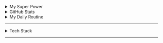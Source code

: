 
<details>
<summary>My Super Power</summary>
Full Stack Web Developer

</details>
<details>
  <summary>GitHub Stats</summary>
<a href="https://github.com/anuraghazra/github-readme-stats">
  <img height=200 align="center" src="https://github-readme-stats.vercel.app/api?username=ElvisMw&show_icons=true&theme=transparent&include_all_commits=true&text_color=ffffff&title_color=ffffff&hide_rank=true" />
</a>

<a href="https://github.com/anuraghazra/convoychat">
  <img height=200 align="center" src="https://github-readme-stats.vercel.app/api/top-langs?username=ElvisMw&layout=compact&langs_count=8&card_width=320true&theme=transparent&include_all_commits=true&text_color=ffffff&title_color=ffffff"/>
</a>
<hr style= "border-top: 1px solid white;">
</details>
<details>
  <summary>My Daily Routine</summary>

  <div align="center">
    <img src="gif/shakee.gif" alt="duty" width="467" height="200" style="border: 2px solid white; border-radius: 5px;">
  </div>
</details>
<hr>
<details>
  <summary>Tech Stack</summary>

  # Tech Stack
[![techstack logo](https://readme-components.vercel.app/api?component=logo&logo=python&animation=spin&fill=black)](https://github.com/harish-sethuraman/readme-components)
[![techstack logo](https://readme-components.vercel.app/api?component=logo&logo=C&fill=black)](https://github.com/harish-sethuraman/readme-components)
[![techstack logo](https://readme-components.vercel.app/api?component=logo&logo=JavaScript&fill=black)](https://github.com/harish-sethuraman/readme-components)
[![techstack logo](https://readme-components.vercel.app/api?component=logo&logo=Puppet&fill=black)](https://github.com/harish-sethuraman/readme-components)
[![techstack logo](https://readme-components.vercel.app/api?component=logo&logo=Docker&fill=black)](https://github.com/harish-sethuraman/readme-components)
[![techstack logo](https://readme-components.vercel.app/api?component=logo&logo=Git&fill=black)](https://github.com/harish-sethuraman/readme-components)
[![techstack logo](https://readme-components.vercel.app/api?component=logo&logo=Django&fill=black)](https://github.com/harish-sethuraman/readme-components)
[![techstack logo](https://readme-components.vercel.app/api?component=logo&logo=HTML&fill=black)](https://github.com/harish-sethuraman/readme-components)
</details>
<hr>
